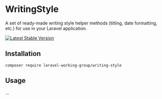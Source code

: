 # WritingStyle

A set of ready-made writing style helper methods (titling, date formatting, etc.) for use in your Laravel application.

[![Latest Stable Version](http://poser.pugx.org/laravel-working-group/writing-style/v)](https://packagist.org/packages/laravel-working-group/writing-style)

## Installation

```shell
composer require laravel-working-group/writing-style
```

## Usage

...
